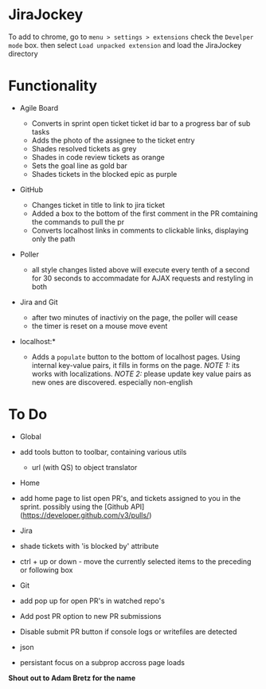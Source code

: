 JiraJockey
==========

To add to chrome, go to `menu > settings > extensions` check the `Develper mode` box. then  select `Load unpacked extension` and load the JiraJockey directory

Functionality
=============

* Agile Board
  * Converts in sprint open ticket ticket id bar to a progress bar of sub tasks
  * Adds the photo of the assignee to the ticket entry
  * Shades resolved tickets as grey
  * Shades in code review tickets as orange
  * Sets the goal line as gold bar
  * Shades tickets in the blocked epic as purple
 
* GitHub
  * Changes ticket in title to link to jira ticket 
  * Added a box to the bottom of the first comment in the PR comtaining the commands to pull the pr
  * Converts localhost links in comments to clickable links, displaying only the path
 
* Poller
  * all style changes listed above will execute every tenth of a second for 30 seconds to accommadate for AJAX requests and restyling in both

* Jira and Git
  * after two minutes of inactiviy on the page, the poller will cease
  * the timer is reset on a mouse move event

* localhost:*
  * Adds a `populate` button to the bottom of localhost pages. Using internal key-value pairs, it fills in forms on the page. _NOTE 1:_ its works with localizations. _NOTE 2:_ please update key value pairs as new ones are discovered. especially non-english

To Do
=====

* Global
 * add tools button to toolbar, containing various utils
    * url (with QS) to object translator

* Home
 * add home page to list open PR's, and tickets assigned to you in the sprint. possibly using the [Github API] (https://developer.github.com/v3/pulls/)

* Jira
 * shade tickets with 'is blocked by' attribute
 * ctrl + up or down - move the currently selected items to the preceding or following box

* Git
 * add pop up for open PR's in watched repo's 
 * Add post PR option to new PR submissions
 * Disable submit PR button if console logs or writefiles are detected

* json
 * persistant focus on a subprop accross page loads


**Shout out to Adam Bretz for the name**
